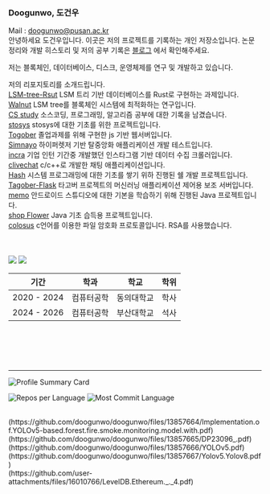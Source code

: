 ### Doogunwo, 도건우

Mail : doogunwo@pusan.ac.kr
<br>
안녕하세요 도건우입니다. 이곳은 저의 프로젝트를 기록하는 개인 저장소입니다. 논문 정리와 개발 히스토리 및 저의 공부 기록은 
[블로그](https://velog.io/@doogunwo/posts) 에서 확인해주세요.

저는 블록체인, 데이터베이스, 디스크, 운영체제를 연구 및 개발하고 있습니다.

저의 리포지토리를 소개드립니다.
<br>
[LSM-tree-Rsut](https://github.com/doogunwo/storage_engine.git) LSM 트리 기반 데이터베이스를  Rust로 구현하는 과제입니다.<br>
[Walnut](https://github.com/doogunwo/Walnut.git) LSM tree를 블록체인 시스템에 최적화하는 연구입니다.<br>
[CS study](https://github.com/doogunwo/Computer-Science.git) 소스코딩, 프로그래밍, 알고리즘 공부에 대한 기록을 남겼습니다.<br>
[stosys](https://github.com/doogunwo/storage-system.git) stosys에 대한 기초를 위한 프로젝트입니다.<br>
[Togober](https://github.com/doogunwo/Tagober_server.git) 졸업과제를 위해 구현한 js 기반 웹서버입니다.<br>
[Simnayo](https://github.com/doogunwo/Simnayo.git) 하이퍼렛저 기반 탈중앙화 애플리케이션 개발 테스트입니다.<br>
[incra](https://github.com/doogunwo/Insta_crawler.git) 기업 인턴 기간중 개발했던 인스타그램 기반 데이터 수집 크롤러입니다.<br>
[clivechat](https://github.com/doogunwo/clivechat.git) c/c++로 개발한 채팅 애플리케이션입니다. <br>
[Hash](https://github.com/doogunwo/HandlerShell.git) 시스템 프로그래밍에 대한 기초를 쌓기 위하 진행된 쉘 개발 프로젝트입니다.<br>
[Tagober-Flask](https://github.com/doogunwo/TagoBer_Flask.git) 타고버 프로젝트의 머신러닝 애플리케이션 제어용 보조 서버입니다.<br>
[memo](https://github.com/doogunwo/memo.git) 안드로이드 스튜디오에 대한 기본을 학습하기 위해 진행된 Java 프로젝트입니다.<br>
[shop Flower](https://github.com/doogunwo/shop-for-flowers.git) Java 기초 습득용 프로젝트입니다.<br>
[colosus](https://github.com/doogunwo/colosus.git) c언어를 이용한 파일 암호화 프로토콜입니다. RSA를 사용했습니다.<br>
<br><br>
<br>
<img src="https://img.shields.io/badge/Rust-000000?style=flat-square&logo=Rust&logoColor=white"/>
<img src="https://img.shields.io/badge/Go-00ADD8?style=flat-square&logo=Go&logoColor=white"/>

|기간|학과|학교|학위|
|------|---|---|---|
|2020 - 2024|컴퓨터공학|동의대학교|학사|
|2024 - 2026|컴퓨터공학|부산대학교|석사|

<br>
<br>



<br>
<br>
<hr>

![Profile Summary Card](https://github-profile-summary-cards.vercel.app/api/cards/profile-details?username=doogunwo&theme=vue)


![Repos per Language](https://github-profile-summary-cards.vercel.app/api/cards/repos-per-language?username=doogunwo&theme=vue) ![Most Commit Language](https://github-profile-summary-cards.vercel.app/api/cards/most-commit-language?username=doogunwo&theme=vue)

<br>
(https://github.com/doogunwo/doogunwo/files/13857664/Implementation.of.YOLOv5-based.forest.fire.smoke.monitoring.model.with.pdf)
<br>
(https://github.com/doogunwo/doogunwo/files/13857665/DP23096_.pdf)
<br>
(https://github.com/doogunwo/doogunwo/files/13857666/YOLOv5.pdf)
<br>
(https://github.com/doogunwo/doogunwo/files/13857667/Yolov5.Yolov8.pdf)
<br>
(https://github.com/user-attachments/files/16010766/LevelDB.Ethereum._._4.pdf)

